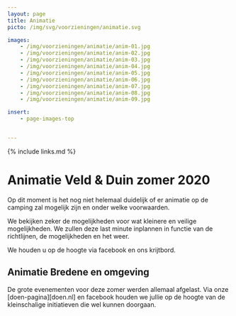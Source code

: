 ```yaml
---
layout: page
title: Animatie
picto: /img/svg/voorzieningen/animatie.svg

images:
    - /img/voorzieningen/animatie/anim-01.jpg
    - /img/voorzieningen/animatie/anim-02.jpg
    - /img/voorzieningen/animatie/anim-03.jpg
    - /img/voorzieningen/animatie/anim-04.jpg
    - /img/voorzieningen/animatie/anim-05.jpg
    - /img/voorzieningen/animatie/anim-06.jpg
    - /img/voorzieningen/animatie/anim-07.jpg
    - /img/voorzieningen/animatie/anim-08.jpg
    - /img/voorzieningen/animatie/anim-09.jpg

insert:
    - page-images-top


---
```

{% include links.md %}

# Animatie Veld & Duin zomer 2020

Op dit moment is het nog niet helemaal duidelijk of er animatie op de camping zal mogelijk zijn en onder welke voorwaarden.

We bekijken zeker de mogelijkheden voor wat kleinere en veilige mogelijkheden. We zullen deze last minute inplannen in functie van de richtlijnen, de mogelijkheden en het weer.

We houden u op de hoogte via facebook en ons krijtbord.


## Animatie Bredene en omgeving

De grote evenementen voor deze zomer werden allemaal afgelast. Via onze [doen-pagina][doen.nl] en facebook houden we jullie op de hoogte van de kleinschalige initiatieven die wel kunnen doorgaan. 

